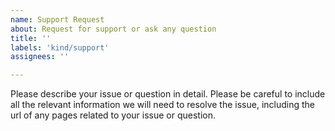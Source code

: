 ```yaml
---
name: Support Request
about: Request for support or ask any question
title: ''
labels: 'kind/support'
assignees: ''

---
```

Please describe your issue or question in detail. Please be careful to include all the relevant information we will need to resolve the issue, including the url of any pages related to your issue or question.
